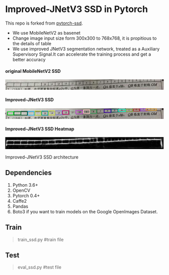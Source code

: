 # Improved-JNetV3 SSD in Pytorch

This repo is forked from [pytorch-ssd](https://github.com/qfgaohao/pytorch-ssd). 
- We use MobileNetV2 as basenet
- Change image input size form 300x300 to 768x768, it is propitious to the details of
  table
- We use improved JNetV3 segmentation network, treated as a Auxiliary Supervisory Signal.It can accelerate
 the training process and get a better accuracy
 
#### original MobileNetV2 SSD
![Example of MobileNetV2 SSD](eval_results/hard_sample_ssd.png)
#### Improved-JNetV3 SSD
![Example of Improved-JNetV3 SSD](eval_results/hard_sample_imjnet_ssd.png)
#### Improved-JNetV3 SSD Heatmap
![Example of Improved-JNetV3 SSD Heatmap](eval_results/hard_sample_heatmap.png)

Improved-JNetV3 SSD architecture

## Dependencies
1. Python 3.6+
2. OpenCV
3. Pytorch 0.4+
4. Caffe2
5. Pandas
6. Boto3 if you want to train models on the Google OpenImages Dataset.

## Train
> train_ssd.py #train file

## Test
> eval_ssd.py #test file